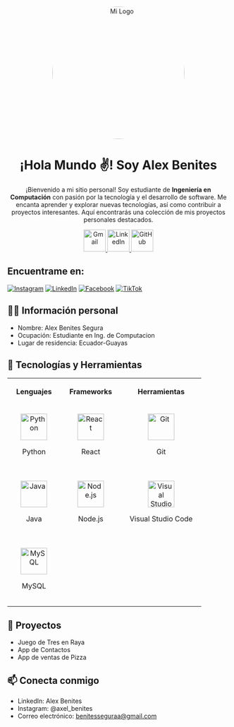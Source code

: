 
<div align="center">
  <img src="https://i.imgur.com/bFjQLDR.png" alt="Mi Logo" width="300" height="300" style="border-radius: 50%;"/>
  
  <h1>¡Hola Mundo ✌️! Soy Alex Benites</h1>
  
  <p>
    ¡Bienvenido a mi sitio personal! Soy estudiante de <strong>Ingeniería en Computación</strong> con pasión por la tecnología y el desarrollo de software. Me encanta aprender y explorar nuevas tecnologías, así como contribuir a proyectos interesantes. Aquí encontrarás una colección de mis proyectos personales destacados.
  </p>
</div>

<div align="center">
  <a href="mailto:tu-correo@gmail.com" target="_blank">
    <img src="https://img.icons8.com/color/48/000000/gmail.png" alt="Gmail" width="50"/>
  </a>
  <a href="https://www.linkedin.com/in/tu-perfil" target="_blank">
    <img src="https://img.icons8.com/color/48/000000/linkedin.png" alt="LinkedIn" width="50"/>
  </a>
  <a href="https://github.com/tu-usuario" target="_blank">
    <img src="https://img.icons8.com/color/48/000000/github.png" alt="GitHub" width="50"/>
  </a>
</div>

## Encuentrame en:

[![Instagram](https://img.shields.io/badge/Instagram-@axel_benites-E4405F?style=for-the-badge&logo=instagram&logoColor=white&labelColor=101010)](https://instagram.com/axel_benites)
[![LinkedIn](https://img.shields.io/badge/LinkedIn-Alex_Benites-0077B5?style=for-the-badge&logo=linkedin&logoColor=white&labelColor=101010)](https://www.linkedin.com/in/alexbenites)
[![Facebook](https://img.shields.io/badge/Facebook-@Alex_Benites-1877F2?style=for-the-badge&logo=facebook&logoColor=white&labelColor=101010)](https://facebook.com/Alex_Benites)
[![TikTok](https://img.shields.io/badge/TikTok-@alexbenites3-69C9D0?style=for-the-badge&logo=tiktok&logoColor=white&labelColor=101010)](https://tiktok.com/@alexbenites3)


## 🧑‍💻 Información personal 
* Nombre: Alex Benites Segura
* Ocupación: Estudiante en Ing. de Computacion
* Lugar de residencia: Ecuador-Guayas

## 🔧 Tecnologías y Herramientas

<div align="center">

<table>
  <tr>
    <th style="padding: 20px;">Lenguajes</th>
    <th style="padding: 20px;">Frameworks</th>
    <th style="padding: 20px;">Herramientas</th>
  </tr>
  <tr>
    <td align="center" style="padding: 20px;">
      <img src="https://cdn.jsdelivr.net/gh/devicons/devicon@latest/icons/python/python-original.svg" alt="Python" width="60" height="60"/>
      <p>Python</p>
    </td>
    <td align="center" style="padding: 20px;">
      <img src="https://cdn.jsdelivr.net/gh/devicons/devicon@latest/icons/react/react-original.svg" alt="React" width="60" height="60"/>
      <p>React</p>
    </td>
    <td align="center" style="padding: 20px;">
      <img src="https://cdn.jsdelivr.net/gh/devicons/devicon@latest/icons/git/git-original.svg" alt="Git" width="60" height="60"/>
      <p>Git</p>
    </td>
  </tr>
  <tr>
    <td align="center" style="padding: 20px;">
      <img src="https://cdn.jsdelivr.net/gh/devicons/devicon@latest/icons/java/java-original.svg" alt="Java" width="60" height="60"/>
      <p>Java</p>
    </td>
    <td align="center" style="padding: 20px;">
      <img src="https://cdn.jsdelivr.net/gh/devicons/devicon@latest/icons/nodejs/nodejs-original.svg" alt="Node.js" width="60" height="60"/>
      <p>Node.js</p>
    </td>
    <td align="center" style="padding: 20px;">
      <img src="https://cdn.jsdelivr.net/gh/devicons/devicon@latest/icons/vscode/vscode-original.svg" alt="Visual Studio Code" width="60" height="60"/>
      <p>Visual Studio Code</p>
    </td>
  </tr>
  <tr>
    <td align="center" style="padding: 20px;">
      <img src="https://cdn.jsdelivr.net/gh/devicons/devicon@latest/icons/mysql/mysql-original-wordmark.svg" alt="MySQL" width="60" height="60"/>
      <p>MySQL</p>
    </td>
    <td align="center" colspan="2" style="padding: 20px;"></td> <!-- Espacio vacío para mantener el formato -->
  </tr>
</table>

</div>

## 🌟 Proyectos 
* Juego de Tres en Raya
* App de Contactos
* App de ventas de Pizza

## 📫 Conecta conmigo

- LinkedIn: Alex Benites 
- Instagram: @axel_benites
- Correo electrónico: benitesseguraa@gmail.com
